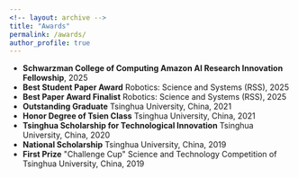 ```yaml
---
<!-- layout: archive -->
title: "Awards"
permalink: /awards/
author_profile: true
---
```


* **Schwarzman College of Computing Amazon AI Research Innovation Fellowship**, 2025
* **Best Student Paper Award** Robotics: Science and Systems (RSS), 2025
* **Best Paper Award Finalist** Robotics: Science and Systems (RSS), 2025
* **Outstanding Graduate** Tsinghua University, China, 2021
* **Honor Degree of Tsien Class** Tsinghua University, China, 2021
* **Tsinghua Scholarship for Technological Innovation** Tsinghua University, China, 2020
* **National Scholarship** Tsinghua University, China, 2019
* **First Prize** "Challenge Cup" Science and Technology Competition of Tsinghua University, China, 2019
